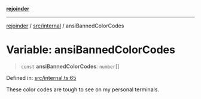 [**rejoinder**](../../../README.md)

***

[rejoinder](../../../README.md) / [src/internal](../README.md) / ansiBannedColorCodes

# Variable: ansiBannedColorCodes

> `const` **ansiBannedColorCodes**: `number`[]

Defined in: [src/internal.ts:65](https://github.com/Xunnamius/rejoinder/blob/2861b5f2270204243d000318b047b574732b219c/src/internal.ts#L65)

These color codes are tough to see on my personal terminals.

